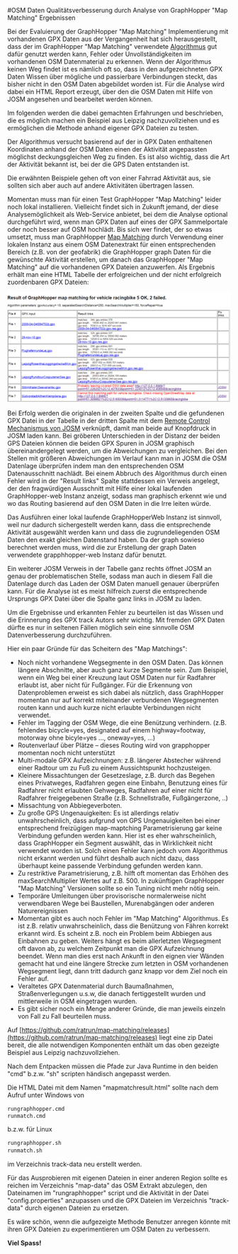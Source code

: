 #OSM Daten Qualitätsverbesserung durch Analyse von GraphHopper "Map Matching" Ergebnissen

Bei der Evaluierung der GraphHopper "Map Matching" Implementierung mit 
vorhandenen GPX Daten aus der Vergangenheit hat sich herausgestellt, dass der im 
GraphHopper "Map Matching" verwendete 
[Algorithmus](https://karussell.wordpress.com/2014/07/28/digitalizing-gpx-points-or-how-to-track-vehicles-with-GraphHopper/ "Algorithmus") 
gut dafür genutzt werden kann, Fehler oder Unvollständigkeiten im vorhandenen 
OSM Datenmaterial zu erkennen. Wenn der Algorithmus keinen Weg findet ist es 
nämlich oft so, dass in den aufgezeichneten GPX Daten Wissen über mögliche 
und passierbare Verbindungen steckt, das bisher nicht in den OSM Daten 
abgebildet worden ist. Für die Analyse wird dabei ein HTML Report erzeugt,
über den die OSM Daten mit Hilfe von JOSM angesehen und bearbeitet werden können.

Im folgenden werden die dabei gemachten Erfahrungen und beschrieben, die es 
möglich machen ein Beispiel aus Leipzig nachzuvollziehen und es ermöglichen 
die Methode anhand eigener GPX Dateien zu testen.

Der Algorithmus versucht basierend auf der in GPX Daten enthaltenen Koordinaten 
anhand der OSM Daten einen der Aktivität angepassten möglichst deckungsgleichen 
Weg zu finden. Es ist also wichtig, dass die Art der Aktivität bekannt ist, bei 
der die GPS Daten entstanden ist. 

Die erwähnten Beispiele gehen oft von einer Fahrrad Aktivität aus, sie 
sollten sich aber auch auf andere Aktivitäten übertragen lassen.

Momentan muss man für einen Test GraphHopper "Map Matching" leider noch lokal 
installieren. Vielleicht findet sich in Zukunft jemand, der diese 
Analysemöglichkeit als Web-Service anbietet, bei dem die Analyse optional 
durchgeführt wird, wenn man GPX Daten auf eines der GPX Sammelportale 
oder noch besser auf OSM hochlädt. Bis sich wer findet, der so etwas umsetzt, muss 
man GraphHopper 
[Map Matching](https://github.com/graphhopper/map-matching "Map Matching") 
 durch Verwendung einer lokalen Instanz aus einem OSM 
Datenextrakt für einen entsprechenden Bereich (z.B. von der geofabrik) die 
GraphHopper graph Daten für die gewünschte Aktivität erstellen, um danach das 
GraphHopper "Map Matching" auf die vorhandenen GPX Dateien anzuwerfen. 
Als Ergebnis erhält man eine 
HTML Tabelle der erfolgreichen und der nicht erfolgreich zuordenbaren GPX 
Dateien:

![Result](GraphHopperMapMatchingResultTable.PNG "Result")

Bei Erfolg werden die originalen in der zweiten Spalte und die gefundenen GPX Datei in der Tabelle in 
der dritten Spalte mit dem 
[Remote Control Mechanismus von JOSM](http://josm.openstreetmap.de/wiki/Help/Preferences/RemoteControl "JOSM Remote Control") 
verknüpft, damit man beide auf Knopfdruck in JOSM laden kann. 
Bei gröberen Unterschieden in der Distanz der beiden GPS Dateien können die 
beiden GPX Spuren in JOSM graphisch übereinandergelegt werden, um die Abweichungen zu vergleichen. 
Bei den Stellen mit größeren Abweichungen im Verlauf kann man in JOSM die OSM Datenlage 
überprüfen indem man den entsprechenden OSM Datenausschnitt nachlädt. Bei einem 
Abbruch des Algorithmus durch einen Fehler wird in der "Result links" Spalte 
stattdessen ein Verweis angelegt, der den fragwürdigen Ausschnitt mit Hilfe 
einer lokal laufenden GraphHopper-web Instanz anzeigt, sodass man graphisch 
erkennt wie und wo das Routing basierend auf den OSM Daten in die Irre leiten 
würde.

Das Ausführen einer lokal laufende GraphHopperWeb Instanz ist sinnvoll, weil nur 
dadurch sichergestellt werden kann, dass die entsprechende Aktivität ausgewählt 
werden kann und dass die zugrundeliegenden OSM Daten den exakt gleichen 
Datenstand haben. Da der graph sowieso berechnet werden muss, wird die zur 
Erstellung der graph Daten verwendete grapphhopper-web Instanz dafür benutzt.

Ein weiterer JOSM Verweis in der Tabelle ganz rechts öffnet JOSM an genau der 
problematischen Stelle, sodass man auch in diesem Fall die Datenlage durch das Laden der 
OSM Daten manuell genauer überprüfen kann. Für die Analyse ist es meist 
hilfreich zuerst die entsprechende Ursprungs GPX Datei über die Spalte ganz 
links in JOSM zu laden.
 
Um die Ergebnisse und erkannten Fehler zu beurteilen ist das Wissen und 
die Erinnerung des GPX track Autors sehr wichtig. Mit fremden GPX Daten dürfte 
es nur in seltenen Fällen möglich sein eine sinnvolle OSM Datenverbesserung 
durchzuführen.

Hier ein paar Gründe für das Scheitern des "Map Matchings":

* Noch nicht vorhandene Wegsegmente in den OSM Daten. Das können längere Abschnitte, aber auch ganz
  kurze Segmente sein. Zum Beispiel, wenn ein Weg bei einer Kreuzung laut OSM Daten nur für 
  Radfahrer erlaubt ist, aber nicht für Fußgänger. Für die Erkennung von Datenproblemen erweist es 
  sich dabei als nützlich, dass GraphHopper momentan nur auf korrekt miteinander verbundenen 
  Wegsegmenten routen kann und auch kurze nicht erlaubte Verbindungen nicht verwendet.
* Fehler im Tagging der OSM Wege, die eine Benützung verhindern. 
  (z.B. fehlendes bicycle=yes, designated auf einem highway=footway, motorway ohne bicyle=yes ..., oneway=yes, ...)
* Routenverlauf über Plätze – dieses Routing wird von grapphopper momentan noch nicht unterstützt
* Multi-modale GPX Aufzeichnungen: z.B. längerer Abstecher während einer Radtour um zu Fuß zu einem Aussichtspunkt hochzusteigen.
* Kleinere Missachtungen der Gesetzeslage, z.B. durch das Begehen eines Privatweges, Radfahren gegen eine Einbahn, 
   Benutzung eines für Radfahrer nicht erlaubten Gehweges, Radfahren auf einer nicht für Radfahrer 
   freigegebenen Straße (z.B. Schnellstraße, Fußgängerzone, ..)
* Missachtung von Abbiegeverboten.
* Zu große GPS Ungenauigkeiten: Es ist allerdings relativ unwahrscheinlich, dass aufgrund von GPS Ungenauigkeiten bei einer entsprechend freizügigen 
   map-maptching Parametrisierung gar keine Verbindung gefunden werden kann. Hier ist es eher wahrscheinlich, dass GraphHopper ein Segment 
   auswählt, das in Wirklichkeit nicht verwendet worden ist. Solch einen Fehler kann jedoch vom Algorithmus nicht erkannt werden und führt deshalb auch 
   nicht dazu, dass überhaupt keine passende Verbindung gefunden werden kann.
* Zu restriktive Parametrisierung, z.B. hilft oft momentan das Erhöhen des maxSearchMultiplier Wertes auf z.B. 500. In zukünftigen GraphHopper "Map Matching"
  Versionen sollte so ein Tuning nicht mehr nötig sein.
* Temporäre Umleitungen über provisorische normalerweise nicht verwendbaren Wege bei Baustellen, Murenabgängen oder anderen Naturereignissen
* Momentan gibt es auch noch Fehler im "Map Matching" Algorithmus. Es ist z.B. relativ unwahrscheinlich, dass die Benützung von Fähren korrekt erkannt wird.
  Es scheint z.B. noch ein Problem beim Abbiegen aus Einbahnen zu geben. Weiters hängt es beim allerletzten Wegsegment oft davon ab, zu welchem Zeitpunkt man 
  die GPX  Aufzeichnung beendet. Wenn man dies erst nach Ankunft in den eignen vier Wänden gemacht hat und eine längere Strecke zum letzten in OSM vorhandenen Wegsegment 
  liegt, dann tritt dadurch ganz knapp vor dem Ziel noch ein Fehler auf.
* Veraltetes GPX Datenmaterial durch Baumaßnahmen, Straßenverlegungen u.s.w, die danach fertiggestellt wurden und mittlerweile in OSM eingetragen wurden.
* Es gibt sicher noch ein Menge anderer Gründe, die man jeweils einzeln von Fall zu Fall beurteilen muss.

Auf [https://github.com/ratrun/map-matching/releases](https://github.com/ratrun/map-matching/releases) liegt eine zip Datei
bereit, die alle notwendigen Komponenten enthält um das oben gezeigte Beispiel aus Leipzig nachzuvollziehen.

Nach dem Entpacken müssen die Pfade zur Java Runtime in den beiden "cmd" b.z.w. "sh" scripten händisch angepasst werden.

Die HTML Datei mit dem Namen "mapmatchresult.html" sollte nach dem Aufruf unter Windows von 

```
rungraphhopper.cmd
runmatch.cmd
```

b.z.w. für Linux

```bash
rungraphhopper.sh
runmatch.sh
```

im Verzeichnis track-data neu erstellt werden.

Für das Ausprobieren mit eigenen Dateien in einer anderen Region sollte es 
reichen im Verzeichnis "map-data" das OSM Extrakt abzulegen, den Dateinamen im 
"rungraphhopper" script und die Aktivität in der Datei "config.properties" anzupassen und die GPX Dateien im Verzeichnis "track-data" 
durch eigenen Dateien zu ersetzen.

Es wäre schön, wenn die aufgezeigte Methode Benutzer anregen könnte mit 
ihren GPX Dateien zu experimentieren um OSM Daten zu verbessern. 

__Viel Spass!__
